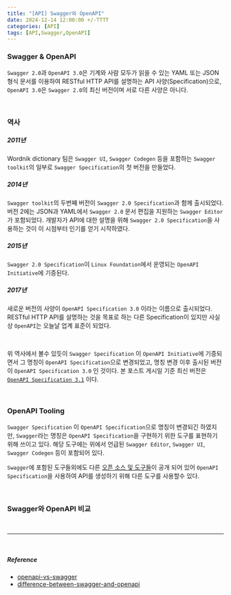 ```yaml
---
title: "[API] Swagger와 OpenAPI"
date: 2024-12-14 12:00:00 +/-TTTT
categories: [API]
tags: [API,Swagger,OpenAPI]
---
```


### **Swagger & OpenAPI**
`Swagger 2.0`과  `OpenAPI 3.0`은 기계와 사람 모두가 읽을 수 있는 YAML 또는 JSON 형식 문서를 이용하여 RESTful HTTP API를 설명하는 API 사양(Specification)으로, `OpenAPI 3.0`은 `Swagger 2.0`의 최신 버전이며 서로 다른 사양은 아니다.

<br>

### **역사**

##### 2011년
Wordnik dictionary 팀은 `Swagger UI`, `Swagger Codegen` 등을 포함하는 `Swagger toolkit`의 일부로 `Swagger Specification`의 첫 버전을 만들었다.

##### 2014년
`Swagger toolkit`의 두번째 버전이 `Swagger 2.0 Specification`과 함께 출시되었다. 버전 2에는 JSON과 YAML에서 `Swagger 2.0` 문서 편집을 지원하는 `Swagger Editor`가 포함되었다. 개발자가 API에 대한 설명을 위해 `Swagger 2.0 Specification`을 사용하는 것이 이 시점부터 인기를 얻기 시작하였다.

##### 2015년
`Swagger 2.0 Specification`이 `Linux Foundation`에서 운영되는 `OpenAPI Initiative`에 기증된다.

##### 2017년
새로운 버전의 사양이 `OpenAPI Specification 3.0` 이라는 이름으로 출시되었다. RESTful HTTP API를 설명하는 것을 목표로 하는 다른 Specification이 있지만 사실상 `OpenAPI`는 오늘날 업계 표준이 되었다.

<br>

위 역사에서 볼수 있듯이 `Swagger Specification` 이 `OpenAPI Initiative`에 기증되면서 그 명칭이 `OpenAPI Specification`으로 변경되었고, 명칭 변경 이후 출시된 버전이 `OpenAPI Specification 3.0` 인 것이다. 본 포스트 게시일 기준 최신 버전은 [`OpenAPI Specification 3.1`](https://spec.openapis.org/oas/v3.1.0.html) 이다.

<br>

### **OpenAPI Tooling**

`Swagger Specification` 이 `OpenAPI Specification`으로 명칭이 변경되긴 하였지만, `Swagger`라는 명칭은 `OpenAPI Specification`을 구현하기 위한 도구를 표현하기 위해 쓰이고 있다. 해당 도구에는 위에서 언급된 `Swagger Editor`, `Swagger UI`, `Swagger Codegen` 등이 포함되어 있다.

`Swagger`에 포함된 도구들외에도 다른 [오픈 소스 및 도구들](https://tools.openapis.org/)이 공개 되어 있어 `OpenAPI Specification`을 사용하여 API를 생성하기 위해 다른 도구를 사용할수 있다.

<br>

### **Swagger와 OpenAPI 비교**



<br>

---

<br>

##### Reference
- [openapi-vs-swagger](https://blog.postman.com/openapi-vs-swagger/)
- [difference-between-swagger-and-openapi](https://swagger.io/blog/api-strategy/difference-between-swagger-and-openapi/)
